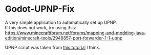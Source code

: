 # Godot-UPNP-Fix
A very simple application to automatically set up UPNP. <br>
If this does not work, try using this: <br>
https://www.minecraftforum.net/forums/mapping-and-modding-java-edition/minecraft-tools/2949857-port-forwarder-1-1-upnp

UPNP script was taken from [this tutorial](https://youtu.be/n8D3vEx7NAE) I think.
